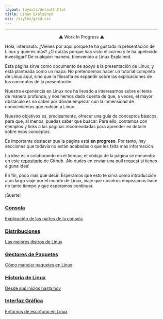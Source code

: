 ```yaml
---
layout: layouts/default.html
title: Linux Explained
css: /styles/grid.css
---
```


---

<center> ⚠️ Work In Progress ⚠️ </center>

Hola, internauta. ¿Vienes por aquí porque te ha gustado la presentación de Linux y quieres más? ¿O quizás porque has visto el correo y te ha apetecido investigar? De cualquier manera, bienvenido a Linux Explained.

Esta página sirve como documento de apoyo a la presentación de Linux, y está planteada como un mapa. No pretendemos hacer un tutorial completo de Linux aquí, sino que la filosofía es expandir sobre las explicaciones de los conceptos de la presentación. 

Nuestra experiencia en Linux nos ha llevado a interesarnos sobre el tema de manera profunda, y nos hemos dado cuenta de que, a veces, el mayor obstáculo es no saber por dónde empezar con la inmensidad de conocimientos que rodean a Linux.

Nuestro objetivos es, precisamente, ofrecer una guía de conceptos básicos, para que, al menos, puedas saber que buscar. Para ello, contamos con ejemplos y links a las páginas recomendadas para aprender en detalle sobre esos conceptos.

Es importante destacar que la página está **en progreso**. Por tanto, hay secciones que todavía no están acabadas o que les falta más información. 

La idea es ir colaborando en el tiempo; el código de la página se encuentra en este <u>[repositorio](https://github.com/HugoAlvarezAjenjo/LinuxExplained)</u> de Github. ¡No dudes en enviar una pull request si tienes alguna idea!

En fin, poco más que decir. Esperamos que esto te sirva como introducción a un largo viaje por el mundo de Linux, viaje que nosotros empezamos hace no tanto tiempo y que esperamos continuar.

¡Suerte!

<div class="distros-grid grid-3"> <!-- Se adapta a más secciones en el futuro -->
  <a href="../consola" class="distro-item">
      <h3>Consola</h3>
      <p>Explicación de las partes de la consola</p>
  </a>
  <a href="../distros" class="distro-item">
      <h3>Distribuciones</h3>
      <p>Las mejores distros de Linux</p>
  </a>
  <a href="../gestor_paquetes" class="distro-item">
      <h3>Gestores de Paquetes</h3>
      <p>Cómo manejar paquetes en Linux</p>
  </a>
  <a href="../historia" class="distro-item">
      <h3>Historia de Linux</h3>
      <p>Desde sus inicios hasta hoy</p>
  </a>
  <a href="../interfaz-grafica" class="distro-item">
      <h3>Interfaz Gráfica</h3>
      <p>Entornos de escritorio en Linux</p>
  </a>
</div>
